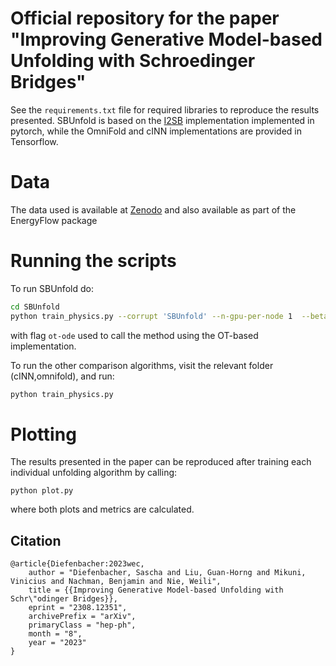 # Official repository for the paper "Improving Generative Model-based Unfolding with Schroedinger Bridges"

See the ```requirements.txt``` file for required libraries to reproduce the results presented. SBUnfold is based on the [I2SB](https://github.com/NVlabs/I2SB) implementation implemented in pytorch, while the OmniFold and cINN implementations are provided in Tensorflow.

# Data

The data used is available at [Zenodo](https://zenodo.org/record/3548091) and also available as part of the EnergyFlow package

# Running the scripts

To run SBUnfold do:
```bash
cd SBUnfold
python train_physics.py --corrupt 'SBUnfold' --n-gpu-per-node 1  --beta-max 0.1 [--ot-ode]
```
with flag ```ot-ode``` used to call the method using the OT-based implementation.

To run the other comparison algorithms, visit the relevant folder (cINN,omnifold), and run:
```bash
python train_physics.py
```

# Plotting

The results presented in the paper can be reproduced after training each individual unfolding algorithm  by calling:
```
python plot.py
```
where both plots and metrics are calculated. 


## Citation

```
@article{Diefenbacher:2023wec,
    author = "Diefenbacher, Sascha and Liu, Guan-Horng and Mikuni, Vinicius and Nachman, Benjamin and Nie, Weili",
    title = {{Improving Generative Model-based Unfolding with Schr\"odinger Bridges}},
    eprint = "2308.12351",
    archivePrefix = "arXiv",
    primaryClass = "hep-ph",
    month = "8",
    year = "2023"
}
```